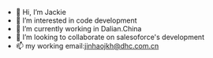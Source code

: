 - 👋 Hi, I’m Jackie
- 👀 I’m interested in code development
- 🌱 I’m currently working in Dalian.China
- 💞️ I’m looking to collaborate on salesoforce's development
- 📫 my working email:jinhaojkh@dhc.com.cn

<!---
jinhaojkh/jinhaojkh is a ✨ special ✨ repository because its `README.md` (this file) appears on your GitHub profile.
You can click the Preview link to take a look at your changes.
--->
